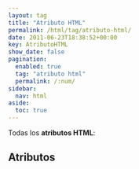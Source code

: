 ```yaml
---
layout: tag
title: "Atributo HTML"
permalink: /html/tag/atributo-html/
date: 2011-06-23T18:38:52+00:00
key: AtributoHTML
show_date: false
pagination: 
  enabled: true
  tag: "atributo html"
  permalink: /:num/    
sidebar:
  nav: html
aside:
  toc: true
---
```


Todas los <strong>atributos HTML</strong>:
<h2>Atributos</h2>